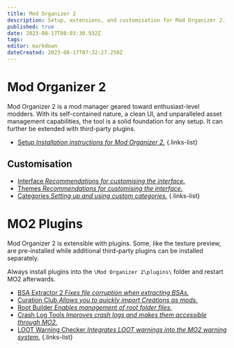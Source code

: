 ```yaml
---
title: Mod Organizer 2
description: Setup, extensions, and customisation for Mod Organizer 2.
published: true
date: 2023-08-17T08:03:30.932Z
tags: 
editor: markdown
dateCreated: 2023-08-17T07:32:27.250Z
---
```


# Mod Organizer 2

Mod Organizer 2 is a mod manager geared toward enthusiast-level modders. With its self-contained nature, a clean UI, and unparalleled asset management capabilities, the tool is a solid foundation for any setup. It can further be extended with third-party plugins.

- [Setup *Installation instructions for Mod Organizer 2.*](/en/mo2/mo2-setup)
{.links-list}

## Customisation

- [Interface *Recommendations for customising the interface.*](/en/mo2/mo2-interface)
- [Themes *Recommendations for customising the interface.*](/en/mo2/mo2-themes)
- [Categories *Setting up and using custom categories.*](/en/mo2/mo2-categories)
{.links-list}

# MO2 Plugins

Mod Organizer 2 is extensible with plugins. Some, like the texture preview, are pre-installed while additional third-party plugins can be installed separately.

Always install plugins into the `\Mod Organizer 2\plugins\` folder and restart MO2 afterwards.

- [BSA Extractor 2 *Fixes file corruption when extracting BSAs.*](/en/mo2/bsa-extractor-2)
- [Curation Club *Allows you to quickly import Creations as mods.*](/en/mo2/curation-club)
- [Root Builder *Enables management of root folder files.*](/en/mo2/root-builder)
- [Crash Log Tools *Improves crash logs and makes them accessible through MO2.*](/en/mo2/crash-log-tools)
- [LOOT Warning Checker *Integrates LOOT warnings into the MO2 warning system.*](/en/mo2/loot-warning-checker)
{.links-list}
